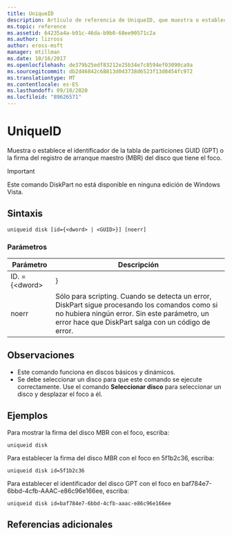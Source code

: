 ```yaml
---
title: UniqueID
description: Artículo de referencia de UniqueID, que muestra o establece el identificador de la tabla de particiones GUID (GPT) o la firma del registro de arranque maestro (MBR) del disco que tiene el foco.
ms.topic: reference
ms.assetid: 64235a4a-b91c-46da-b9b0-68ee90571c2a
ms.author: lizross
author: eross-msft
manager: mtillman
ms.date: 10/16/2017
ms.openlocfilehash: de379b25edf83212e25b34e7c8594ef03090ca9a
ms.sourcegitcommit: db2d46842c68813d043738d6523f13d8454fc972
ms.translationtype: MT
ms.contentlocale: es-ES
ms.lasthandoff: 09/10/2020
ms.locfileid: "89626571"
---
```

# <a name="uniqueid"></a>UniqueID

Muestra o establece el identificador de la tabla de particiones GUID (GPT) o la firma del registro de arranque maestro (MBR) del disco que tiene el foco.

> [!IMPORTANT]
> Este comando DiskPart no está disponible en ninguna edición de Windows Vista.

## <a name="syntax"></a>Sintaxis

```
uniqueid disk [id={<dword> | <GUID>}] [noerr]
```

### <a name="parameters"></a>Parámetros

|  Parámetro   |                                                                                             Descripción                                                                                              |
|--------------|------------------------------------------------------------------------------------------------------------------------------------------------------------------------------------------------------|
| ID. = {\<dword> |                                                                                               <GUID>}                                                                                                |
|    noerr     | Sólo para scripting. Cuando se detecta un error, DiskPart sigue procesando los comandos como si no hubiera ningún error. Sin este parámetro, un error hace que DiskPart salga con un código de error. |

## <a name="remarks"></a>Observaciones

-   Este comando funciona en discos básicos y dinámicos.
-   Se debe seleccionar un disco para que este comando se ejecute correctamente. Use el comando **Seleccionar disco** para seleccionar un disco y desplazar el foco a él.

## <a name="examples"></a>Ejemplos

Para mostrar la firma del disco MBR con el foco, escriba:
```
uniqueid disk
```
Para establecer la firma del disco MBR con el foco en 5f1b2c36, escriba:
```
uniqueid disk id=5f1b2c36
```
Para establecer el identificador del disco GPT con el foco en baf784e7-6bbd-4cfb-AAAC-e86c96e166ee, escriba:
```
uniqueid disk id=baf784e7-6bbd-4cfb-aaac-e86c96e166ee
```

## <a name="additional-references"></a>Referencias adicionales

